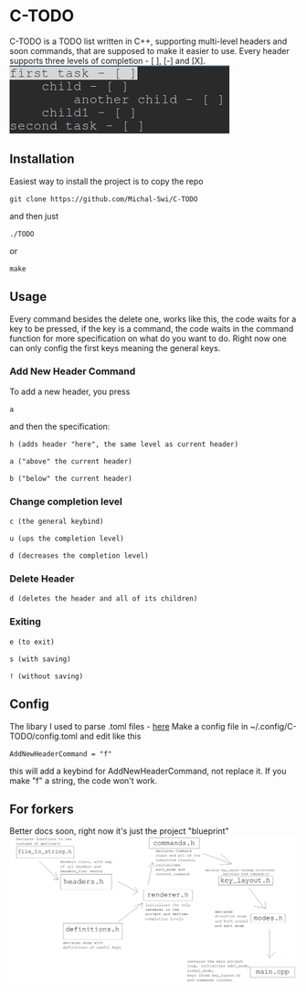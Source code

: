 # C-TODO
C-TODO is a TODO list written in C++, supporting multi-level headers and soon 
commands, that are supposed to make it easier to use. Every header supports 
three levels of completion - [ ], [-] and [X].
![example](example.png)

## Installation
Easiest way to install the project is to copy the repo
```
git clone https://github.com/Michal-Swi/C-TODO
```
and then just 
```
./TODO
```
or 
```
make
```

## Usage
Every command besides the delete one, works like this, the code waits for a key
to be pressed, if the key is a command, the code waits in the command function 
for more specification on what do you want to do. Right now one can only config
the first keys meaning the general keys. 

### Add New Header Command
To add a new header, you press
```
a
```
and then the specification:
```
h (adds header "here", the same level as current header)
```
```
a ("above" the current header)
```
```
b ("below" the current header)
```

### Change completion level
```
c (the general keybind)
```
```
u (ups the completion level)
```
```
d (decreases the completion level)
```

### Delete Header
```
d (deletes the header and all of its children)
```

### Exiting
```
e (to exit)
```
```
s (with saving)
```
```
! (without saving)
```

## Config
The libary I used to parse .toml files - [here](https://marzer.github.io/tomlplusplus/)
Make a config file in ~/.config/C-TODO/config.toml and edit like this
```
AddNewHeaderCommand = "f"
```
this will add a keybind for AddNewHeaderCommand, not replace it.
If you make "f" a string, the code won't work.

## For forkers
Better docs soon, right now it's just the project "blueprint" 
![project blueprint](project_blueprint.png)
